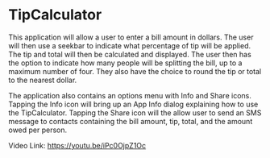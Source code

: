 # TipCalculator

This application will allow a user to enter a bill amount in dollars. The user will then use a seekbar to
indicate what percentage of tip will be applied. The tip and total will then be calculated and displayed. The
user then has the option to indicate how many people will be splitting the bill, up to a maximum number of four. 
They also have the choice to round the tip or total to the nearest dollar. 

The application also contains an options menu with Info and Share icons. Tapping the Info icon will bring up an App 
Info dialog explaining how to use the TipCalculator. Tapping the Share icon will the allow user to send an SMS 
message to contacts containing the bill amount, tip, total, and the amount owed per person.

Video Link: https://youtu.be/iPc0OjpZ1Oc
